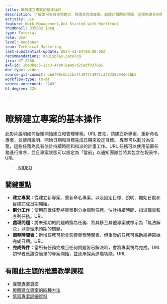 ```yaml
---
title: 瞭解建立專案的基本操作
description: 了解如何有效率地建立、管理及完成專案、處理非預期的問題，並探索適合初學者的秘訣以掌握基本的專案管理功能。
activity: use
feature: Work Management,Get Started with Workfront
thumbnail: 335082.jpeg
type: Tutorial
role: User
level: Beginner
team: Technical Marketing
last-substantial-update: 2024-11-04T00:00:00Z
recommendations: noDisplay,catalog
jira: KT-8768
exl-id: 1be0bec5-13b3-44b0-ba49-d25adf0378a5
doc-type: video
source-git-commit: bbdf99c6bc1be714077fd94fc3f8325394de36b3
workflow-type: tm+mt
source-wordcount: '243'
ht-degree: 22%

---
```


# 瞭解建立專案的基本操作

此影片說明如何從頭開始建立和管理專案。&#x200B;URL 首先，請建立新專案、重新命名專案，並使用說明、開始日期和目標完成日期來設定目標。 專案可以劃分為任務，這些任務為具有估計持續時間和指派的計畫工作。&#x200B;URL 任務可以使用前置任務進行排序，並且專案狀態可以設定為「當前」以通知團隊並將其包含在報表中。&#x200B;URL


>[!VIDEO](https://video.tv.adobe.com/v/3432339/?quality=12&learn=on&enablevpops=1&captions=chi_hant)

## 關鍵重點

* **建立專案：**&#x200B;從建立新專案、重新命名專案，以及設定目標、說明、開始日期和目標完成日期開始。
* **劃分工作：**&#x200B;使用前置任務將專案劃分為個別任務、估計持續時間、指派職責和序列任務。&#x200B;URL
* **處理問題：**&#x200B;將未預期的問題轉換為任務、將其移至其他專案或標示為「無法解決」以管理未預期的問題&#x200B;。
* **調整時間表：**&#x200B;新增任務可能會影響專案時間表，但重疊的任務可協助維持原始完成日期。&#x200B;URL
* **完成條件：**&#x200B;當所有任務完成且任何問題皆已解決時，會將專案視為完成。&#x200B;URL 初學者應該從簡單的專案開始，並逐漸探索進階功能。&#x200B;URL


## 有關此主題的推薦教學課程

* [導覽專案頁面](/help/manage-work/projects/navigate-the-project-page.md)
* [瞭解建立專案的四種方法](/help/manage-work/projects/understand-other-ways-to-create-projects.md)
* [填寫專案詳細資料](/help/manage-work/projects/fill-in-the-project-details.md)

